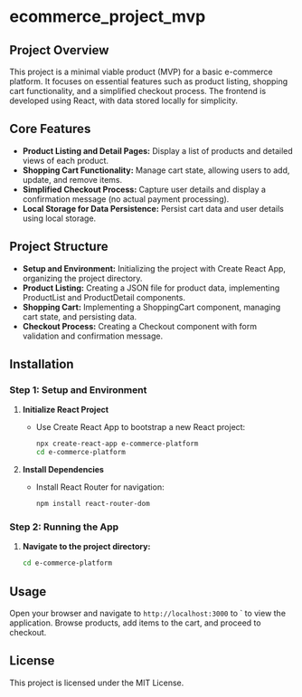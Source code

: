 # ecommerce_project_mvp
 

## Project Overview

This project is a minimal viable product (MVP) for a basic e-commerce platform. It focuses on essential features such as product listing, shopping cart functionality, and a simplified checkout process. The frontend is developed using React, with data stored locally for simplicity.

## Core Features

- **Product Listing and Detail Pages:** Display a list of products and detailed views of each product.
- **Shopping Cart Functionality:** Manage cart state, allowing users to add, update, and remove items.
- **Simplified Checkout Process:** Capture user details and display a confirmation message (no actual payment processing).
- **Local Storage for Data Persistence:** Persist cart data and user details using local storage.

## Project Structure

- **Setup and Environment:** Initializing the project with Create React App, organizing the project directory.
- **Product Listing:** Creating a JSON file for product data, implementing ProductList and ProductDetail components.
- **Shopping Cart:** Implementing a ShoppingCart component, managing cart state, and persisting data.
- **Checkout Process:** Creating a Checkout component with form validation and confirmation message.

## Installation

### Step 1: Setup and Environment

1. **Initialize React Project**
   - Use Create React App to bootstrap a new React project:
     ```bash
     npx create-react-app e-commerce-platform
     cd e-commerce-platform
     ```

2. **Install Dependencies**
   - Install React Router for navigation:
     ```bash
     npm install react-router-dom
     ```

### Step 2: Running the App

1. **Navigate to the project directory:**
   ```bash
   cd e-commerce-platform

## Usage

Open your browser and navigate to `http://localhost:3000` to ` to view the application. Browse products, add items to the cart, and proceed to checkout.

## License

This project is licensed under the MIT License.